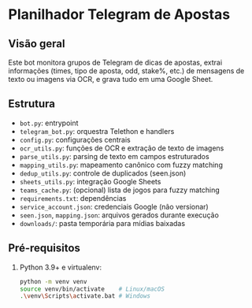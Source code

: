 # Planilhador Telegram de Apostas

## Visão geral
Este bot monitora grupos de Telegram de dicas de apostas, extrai informações (times, tipo de aposta, odd, stake%, etc.) de mensagens de texto ou imagens via OCR, e grava tudo em uma Google Sheet.

## Estrutura
- `bot.py`: entrypoint
- `telegram_bot.py`: orquestra Telethon e handlers
- `config.py`: configurações centrais
- `ocr_utils.py`: funções de OCR e extração de texto de imagens
- `parse_utils.py`: parsing de texto em campos estruturados
- `mapping_utils.py`: mapeamento canônico com fuzzy matching
- `dedup_utils.py`: controle de duplicados (seen.json)
- `sheets_utils.py`: integração Google Sheets
- `teams_cache.py`: (opcional) lista de jogos para fuzzy matching
- `requirements.txt`: dependências
- `service_account.json`: credenciais Google (não versionar)
- `seen.json`, `mapping.json`: arquivos gerados durante execução
- `downloads/`: pasta temporária para mídias baixadas

## Pré-requisitos
1. Python 3.9+ e virtualenv:
   ```bash
   python -m venv venv
   source venv/bin/activate    # Linux/macOS
   .\venv\Scripts\activate.bat # Windows
